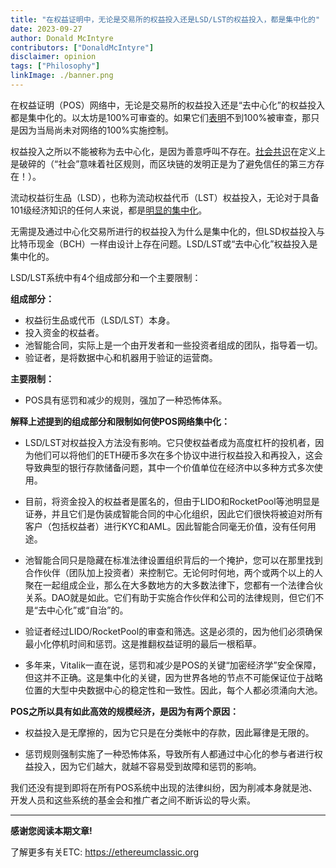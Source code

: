 ```yaml
---
title: "在权益证明中，无论是交易所的权益投入还是LSD/LST的权益投入，都是集中化的"
date: 2023-09-27
author: Donald McIntyre
contributors: ["DonaldMcIntyre"]
disclaimer: opinion
tags: ["Philosophy"]
linkImage: ./banner.png
---
```


在权益证明（POS）网络中，无论是交易所的权益投入还是“去中心化”的权益投入都是集中化的。以太坊是100%可审查的。如果它们[表明](https://www.mevwatch.info/)不到100%被审查，那只是因为当局尚未对网络的100%实施控制。

权益投入之所以不能被称为去中心化，是因为善意呼叫不存在。[社会共识](https://ethereumclassic.org/blog/2023-01-25-ethereums-social-consensus-vs-ethereum-classics-code-is-law)在定义上是破碎的（“社会”意味着社区规则，而区块链的发明正是为了避免信任的第三方存在！）。

流动权益衍生品（LSD），也称为流动权益代币（LST）权益投入，无论对于具备101级经济知识的任何人来说，都是[明显的集中化](https://ethereumclassic.org/blog/2023-02-22-ethereum-classic-is-censorship-resistant-ethereum-is-not)。

无需提及通过中心化交易所进行的权益投入为什么是集中化的，但LSD权益投入与比特币现金（BCH）一样由设计上存在问题。LSD/LST或“去中心化”权益投入是集中化的。

LSD/LST系统中有4个组成部分和一个主要限制：

**组成部分：**

- 权益衍生品或代币（LSD/LST）本身。
- 投入资金的权益者。
- 池智能合同，实际上是一个由开发者和一些投资者组成的团队，指导着一切。
- 验证者，是将数据中心和机器用于验证的运营商。

**主要限制：**

- POS具有惩罚和减少的规则，强加了一种恐怖体系。

**解释上述提到的组成部分和限制如何使POS网络集中化：**

- LSD/LST对权益投入方法没有影响。它只使权益者成为高度杠杆的投机者，因为他们可以将他们的ETH硬币多次在多个协议中进行权益投入和再投入，这会导致典型的银行存款储备问题，其中一个价值单位在经济中以多种方式多次使用。

- 目前，将资金投入的权益者是匿名的，但由于LIDO和RocketPool等池明显是证券，并且它们是伪装成智能合同的中心化组织，因此它们很快将被迫对所有客户（包括权益者）进行KYC和AML。因此智能合同毫无价值，没有任何用途。

- 池智能合同只是隐藏在标准法律设置组织背后的一个掩护，您可以在那里找到合作伙伴（团队加上投资者）来控制它。无论何时何地，两个或两个以上的人聚在一起组成企业，那么在大多数地方的大多数法律下，您都有一个法律合伙关系。DAO就是如此。它们有助于实施合作伙伴和公司的法律规则，但它们不是“去中心化”或“自治”的。

- 验证者经过LIDO/RocketPool的审查和筛选。这是必须的，因为他们必须确保最小化停机时间和惩罚。这是推翻权益证明的最后一根稻草。

- 多年来，Vitalik一直在说，惩罚和减少是POS的关键“加密经济学”安全保障，但这并不正确。这是集中化的关键，因为世界各地的节点不可能保证位于战略位置的大型中央数据中心的稳定性和一致性。因此，每个人都必须涌向大池。

**POS之所以具有如此高效的规模经济，是因为有两个原因：**

- 权益投入是无摩擦的，因为它只是在分类帐中的存款，因此幂律是无限的。

- 惩罚规则强制实施了一种恐怖体系，导致所有人都通过中心化的参与者进行权益投入，因为它们越大，就越不容易受到故障和惩罚的影响。

我们还没有提到即将在所有POS系统中出现的法律纠纷，因为削减本身就是池、开发人员和这些系统的基金会和推广者之间不断诉讼的导火索。

---

**感谢您阅读本期文章!**

了解更多有关ETC: https://ethereumclassic.org
